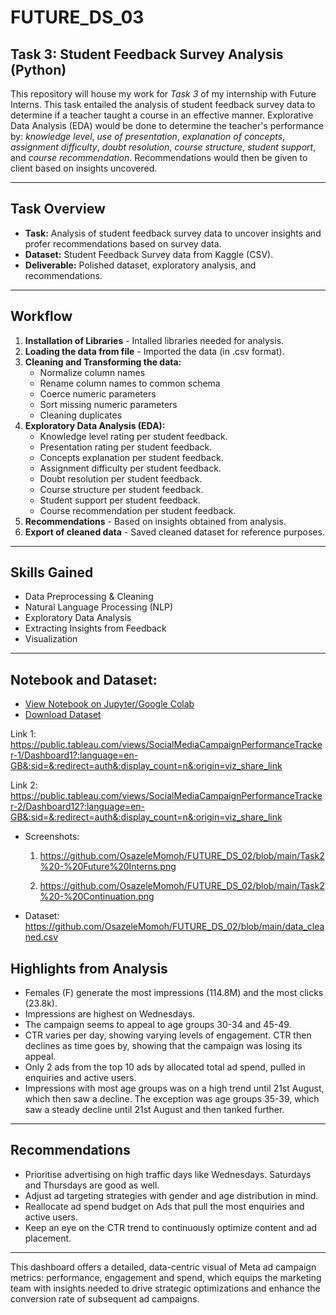 # FUTURE_DS_03
## Task 3: Student Feedback Survey Analysis (Python)

This repository will house my work for *Task 3* of my internship with Future Interns.
This task entailed the analysis of student feedback survey data to determine if a teacher taught a course in an effective manner. Explorative Data Analysis (EDA) would be done to determine the teacher's performance by: *knowledge level*, *use of presentation*, *explanation of concepts*, *assignment difficulty*, *doubt resolution*, *course structure*, *student support*, and *course recommendation*. Recommendations would then be given to client based on insights uncovered. 

---

## Task Overview
- **Task:** Analysis of student feedback survey data to uncover insights and profer recommendations based on survey data.
- **Dataset:** Student Feedback Survey data from Kaggle (CSV).
- **Deliverable:** Polished dataset, exploratory analysis, and recommendations.

---

## Workflow
1. **Installation of Libraries** - Intalled libraries needed for analysis.
2. **Loading the data from file** - Imported the data (in .csv format).
3. **Cleaning and Transforming the data:**
   - Normalize column names
   - Rename column names to common schema
   - Coerce numeric parameters
   - Sort missing numeric parameters
   - Cleaning duplicates
4. **Exploratory Data Analysis (EDA):**
   - Knowledge level rating per student feedback.
   - Presentation rating per student feedback.
   - Concepts explanation per student feedback.
   - Assignment difficulty per student feedback.
   - Doubt resolution per student feedback.
   - Course structure per student feedback.
   - Student support per student feedback.
   - Course recommendation per student feedback.
5. **Recommendations** - Based on insights obtained from analysis.
6. **Export of cleaned data** - Saved cleaned dataset for reference purposes.

---

## Skills Gained
- Data Preprocessing & Cleaning
- Natural Language Processing (NLP)
- Exploratory Data Analysis
- Extracting Insights from Feedback
- Visualization

---

## Notebook and Dataset:
  - [View Notebook on Jupyter/Google Colab](https://github.com/OsazeleMomoh/FUTURE_DS_03/blob/main/Student_Feedback_Survey_Analysis.ipynb)
  - [Download Dataset]()
  
  Link 1: https://public.tableau.com/views/SocialMediaCampaignPerformanceTracker-1/Dashboard1?:language=en-GB&:sid=&:redirect=auth&:display_count=n&:origin=viz_share_link
  
  Link 2: https://public.tableau.com/views/SocialMediaCampaignPerformanceTracker-2/Dashboard12?:language=en-GB&:sid=&:redirect=auth&:display_count=n&:origin=viz_share_link
 
- Screenshots:
  
  1. https://github.com/OsazeleMomoh/FUTURE_DS_02/blob/main/Task2%20-%20Future%20Interns.png
  
  2. https://github.com/OsazeleMomoh/FUTURE_DS_02/blob/main/Task2%20-%20Continuation.png

- Dataset: https://github.com/OsazeleMomoh/FUTURE_DS_02/blob/main/data_cleaned.csv

## Highlights from Analysis
- Females (F) generate the most impressions (114.8M) and the most clicks (23.8k).
- Impressions are highest on Wednesdays. 
- The campaign seems to appeal to age groups 30-34 and 45-49.
- CTR varies per day, showing varying levels of engagement. CTR then declines as time goes by, showing that the campaign was losing its appeal.
- Only 2 ads from the top 10 ads by allocated total ad spend, pulled in enquiries and active users.
- Impressions with most age groups was on a high trend until 21st August, which then saw a decline. The exception was age groups 35-39, which saw a steady decline until 21st August and then tanked further.

---

## Recommendations
- Prioritise advertising on high traffic days like Wednesdays. Saturdays and Thursdays are good as well.
- Adjust ad targeting strategies with gender and age distribution in mind.
- Reallocate ad spend budget on Ads that pull the most enquiries and active users.
- Keep an eye on the CTR trend to continuously optimize content and ad placement.



---

This dashboard offers a detailed, data-centric visual of Meta ad campaign metrics: performance, engagement and spend, which equips the marketing team with insights needed to drive strategic optimizations and enhance the conversion rate of subsequent ad campaigns.

